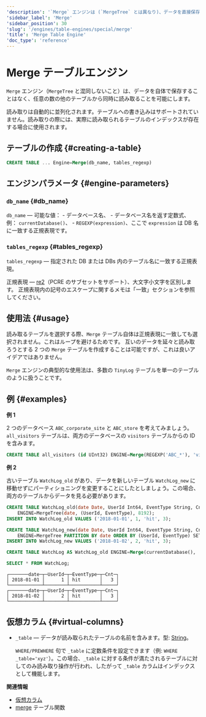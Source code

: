 ```yaml
---
'description': '`Merge` エンジンは (`MergeTree` とは異なり)、データを直接保存することはありませんが、同時に他の任意の数のテーブルから読み取ることを可能にします。'
'sidebar_label': 'Merge'
'sidebar_position': 30
'slug': '/engines/table-engines/special/merge'
'title': 'Merge Table Engine'
'doc_type': 'reference'
---
```



# Merge テーブルエンジン

`Merge` エンジン（`MergeTree` と混同しないこと）は、データを自体で保存することはなく、任意の数の他のテーブルから同時に読み取ることを可能にします。

読み取りは自動的に並列化されます。テーブルへの書き込みはサポートされていません。読み取りの際には、実際に読み取られるテーブルのインデックスが存在する場合に使用されます。

## テーブルの作成 {#creating-a-table}

```sql
CREATE TABLE ... Engine=Merge(db_name, tables_regexp)
```

## エンジンパラメータ {#engine-parameters}

### `db_name` {#db_name}

`db_name` — 可能な値：
    - データベース名、
    - データベース名を返す定数式、例： `currentDatabase()`、
    - `REGEXP(expression)`、ここで `expression` は DB 名に一致する正規表現です。

### `tables_regexp` {#tables_regexp}

`tables_regexp` — 指定された DB または DBs 内のテーブル名に一致する正規表現。

正規表現 — [re2](https://github.com/google/re2)（PCRE のサブセットをサポート）、大文字小文字を区別します。
正規表現内の記号のエスケープに関するメモは「一致」セクションを参照してください。

## 使用法 {#usage}

読み取るテーブルを選択する際、`Merge` テーブル自体は正規表現に一致しても選択されません。これはループを避けるためです。
互いのデータを延々と読み取ろうとする 2 つの `Merge` テーブルを作成することは可能ですが、これは良いアイデアではありません。

`Merge` エンジンの典型的な使用法は、多数の `TinyLog` テーブルを単一のテーブルのように扱うことです。

## 例 {#examples}

**例 1**

2 つのデータベース `ABC_corporate_site` と `ABC_store` を考えてみましょう。`all_visitors` テーブルは、両方のデータベースの `visitors` テーブルからの ID を含みます。

```sql
CREATE TABLE all_visitors (id UInt32) ENGINE=Merge(REGEXP('ABC_*'), 'visitors');
```

**例 2**

古いテーブル `WatchLog_old` があり、データを新しいテーブル `WatchLog_new` に移動せずにパーティショニングを変更することにしたとしましょう。この場合、両方のテーブルからデータを見る必要があります。

```sql
CREATE TABLE WatchLog_old(date Date, UserId Int64, EventType String, Cnt UInt64)
    ENGINE=MergeTree(date, (UserId, EventType), 8192);
INSERT INTO WatchLog_old VALUES ('2018-01-01', 1, 'hit', 3);

CREATE TABLE WatchLog_new(date Date, UserId Int64, EventType String, Cnt UInt64)
    ENGINE=MergeTree PARTITION BY date ORDER BY (UserId, EventType) SETTINGS index_granularity=8192;
INSERT INTO WatchLog_new VALUES ('2018-01-02', 2, 'hit', 3);

CREATE TABLE WatchLog AS WatchLog_old ENGINE=Merge(currentDatabase(), '^WatchLog');

SELECT * FROM WatchLog;
```

```text
┌───────date─┬─UserId─┬─EventType─┬─Cnt─┐
│ 2018-01-01 │      1 │ hit       │   3 │
└────────────┴────────┴───────────┴─────┘
┌───────date─┬─UserId─┬─EventType─┬─Cnt─┐
│ 2018-01-02 │      2 │ hit       │   3 │
└────────────┴────────┴───────────┴─────┘
```

## 仮想カラム {#virtual-columns}

- `_table` — データが読み取られたテーブルの名前を含みます。型: [String](../../../sql-reference/data-types/string.md)。

    `WHERE/PREWHERE` 句で `_table` に定数条件を設定できます（例: `WHERE _table='xyz'`）。この場合、`_table` に対する条件が満たされるテーブルに対してのみ読み取り操作が行われ、したがって `_table` カラムはインデックスとして機能します。

**関連情報**

- [仮想カラム](../../../engines/table-engines/index.md#table_engines-virtual_columns)
- [merge](../../../sql-reference/table-functions/merge.md) テーブル関数
